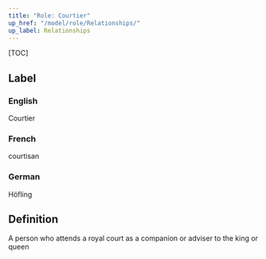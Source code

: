 ```yaml
---
title: "Role: Courtier"
up_href: "/model/role/Relationships/"
up_label: Relationships
---
```


[TOC]

## Label

### English
Courtier

### French
courtisan

### German
Höfling

## Definition
A person who attends a royal court as a companion or adviser to the king or queen
